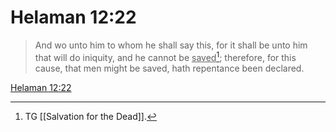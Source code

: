 # Helaman 12:22

> And wo unto him to whom he shall say this, for it shall be unto him that will do iniquity, and he cannot be <u>saved</u>[^a]; therefore, for this cause, that men might be saved, hath repentance been declared.

[Helaman 12:22](https://www.churchofjesuschrist.org/study/scriptures/bofm/hel/12?lang=eng&id=p22#p22)


[^a]: TG [[Salvation for the Dead]].

